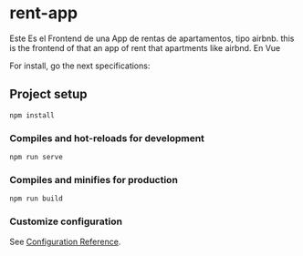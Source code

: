 # rent-app

Este Es el Frontend de una App de rentas de apartamentos, tipo airbnb.
this is the frontend of that an app of rent that apartments like airbnd. En Vue

For install, go the next specifications:

## Project setup
```
npm install
```

### Compiles and hot-reloads for development
```
npm run serve
```

### Compiles and minifies for production
```
npm run build
```

### Customize configuration
See [Configuration Reference](https://cli.vuejs.org/config/).
